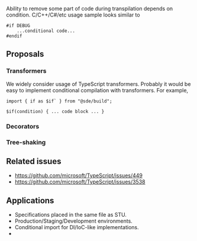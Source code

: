 Ability to remove some part of code during transpilation depends on condition.
C/C++/C#/etc usage sample looks similar to

```
#if DEBUG
	...conditional code...
#endif
```

## Proposals

### Transformers
We widely consider usage of TypeScript transformers. Probably it would be easy
to implement conditional compilation with transformers. For example,

```
import { if as $if` } from "@sde/build";

$if(condition) { ... code block ... }
```

### Decorators

### Tree-shaking

## Related issues
* https://github.com/microsoft/TypeScript/issues/449
* https://github.com/microsoft/TypeScript/issues/3538

## Applications
* Specifications placed in the same file as STU.
* Production/Staging/Development environments.
* Conditional import for DI/IoC-like implementations.
* 